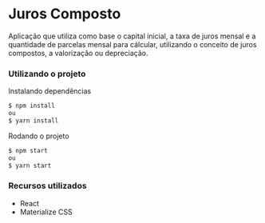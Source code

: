 # Juros Composto

Aplicação que utiliza como base o capital inicial, a taxa de juros mensal e a quantidade de parcelas mensal para cálcular, utilizando o conceito de juros compostos, a valorização ou depreciação.

### Utilizando o projeto

Instalando dependências
```sh
$ npm install
ou 
$ yarn install
```
Rodando o projeto
```sh
$ npm start
ou
$ yarn start
```

### Recursos utilizados

- React
- Materialize CSS